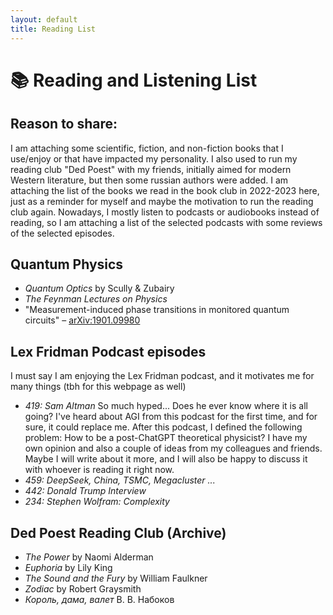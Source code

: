 ```yaml
---
layout: default
title: Reading List
---
```


# 📚 Reading and Listening List

## Reason to share:
I am attaching some scientific, fiction, and non-fiction books that I use/enjoy or that have impacted my personality. I also used to run my reading club "Ded Poest" with my friends, initially aimed for modern Western literature, but then some russian authors were added. I am attaching the list of the books we read in the book club in 2022-2023 here, just as a reminder for myself and maybe the motivation to run the reading club again. Nowadays, I mostly listen to podcasts or audiobooks instead of reading, so I am attaching a list of the selected podcasts with some reviews of the selected episodes. 


## Quantum Physics
- *Quantum Optics* by Scully & Zubairy  
- *The Feynman Lectures on Physics*  
- "Measurement-induced phase transitions in monitored quantum circuits" – [arXiv:1901.09980](https://arxiv.org/abs/1901.09980)

## Lex Fridman Podcast episodes 
I must say I am enjoying the Lex Fridman podcast, and it motivates me for many things (tbh for this webpage as well) 

- *419: Sam Altman* So much hyped... Does he ever know where it is all going? I've heard about AGI from this podcast for the first time, and for sure, it could replace me. After this podcast, I defined the following problem: How to be a post-ChatGPT theoretical physicist? I have my own opinion and also a couple of ideas from my colleagues and friends. Maybe I will write about it more, and I will also be happy to discuss it with whoever is reading it right now.
- *459: DeepSeek, China, TSMC, Megacluster ...*
- *442: Donald Trump Interview*
- *234: Stephen Wolfram: Complexity* 

## Ded Poest Reading Club (Archive)
- *The Power* by Naomi Alderman
- *Euphoria* by Lily King
- *The Sound and the Fury* by William Faulkner
- *Zodiac* by Robert Graysmith
- *Король, дама, валет* В. В. Набоков 
